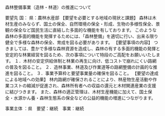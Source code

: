森林整備事業（造林・林道）の推進について

要望先	国：
	県：農林水産部
【要望を必要とする地域の現状と課題】
森林は木材生産のみならず、国土の保全、自然環境の保全・形成、生物の多様性保全、景観の保全など国民生活に直結した多面的な機能を有しております。
このような森林の多面的機能を発揮するためには、「森林整備」を適切に行い、出来る限り健全で多様な森林の保全、育成を図る必要があります。
【要望事項の内容】
つきましては、豊かで多様な森林資源を造成し、森林の有する多面的機能の発揮と安定的な林業経営を図るため、次の事項について特段のご高配をお願いいたします。
１．木材の安定供給体制と林業の再生に向け、低コストで崩れにくい路網の普及を図ること。
２．造林事業、林道及び作業道等の路網整備の計画的な推進を図ること。
３．事業予算枠と要望事業量の確保を図ること。
【要望の達成による地域への効果】
林内路網が確保されることにより、林産物生産活動や作業コストの縮減が促進され、森林所有者への収益の還元と木材関連産業の支援に結びつきます。
また、森林の適正管理は、木材生産機能に加えて、国土保全・水源かん養・森林生態系の保全などの公益的機能の増進につながります。














事業主体	：県　要望：継続　事業：継続